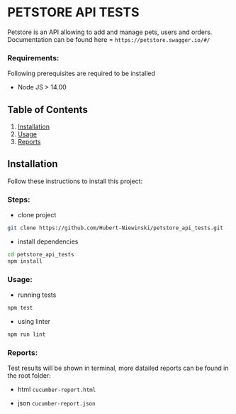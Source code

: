 # PETSTORE API TESTS

Petstore is an API allowing to add and manage pets, users and orders.
Documentation can be found here = `https://petstore.swagger.io/#/`

### Requirements:

Following prerequisites are required to be installed

- Node JS > 14.00

## Table of Contents

1. [Installation](#installation)
2. [Usage](#usage)
3. [Reports](#reports)

## Installation

Follow these instructions to install this project:

### Steps:

- clone project

```bash
git clone https://github.com/Hubert-Niewinski/petstore_api_tests.git
```

- install dependencies

```bash
cd petstore_api_tests
npm install
```

### Usage:

- running tests

```bash
npm test
```

- using linter

```bash
npm run lint
```

### Reports:

Test results will be shown in terminal, more datailed reports can be found in the root folder:

- html
  `cucumber-report.html`

- json
  `cucumber-report.json`
